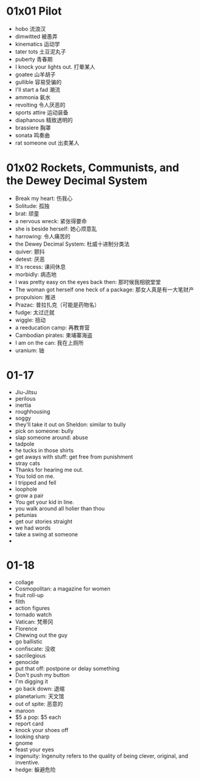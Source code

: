 # 01x01 Pilot
- hobo 流浪汉
- dimwitted 被愚弄
- kinematics 运动学
- tater tots 土豆泥丸子
- puberty 青春期
- I knock your lights out. 打晕某人
- goatee 山羊胡子
- gullible 容易受骗的
- I'll start a fad 潮流
- ammonia 氨水
- revolting 令人厌恶的
- sports attire 运动装备
- diaphanous 精致透明的
- brassiere 胸罩
- sonata 鸣奏曲
- rat someone out 出卖某人

 # 01x02 Rockets, Communists, and the Dewey Decimal System
 - Break my heart: 伤我心
 - Solitude: 孤独
 - brat: 顽童
 - a nervous wreck: 紧张得要命
 - she is beside herself: 她心烦意乱
 - harrowing: 令人痛苦的
 - the Dewey Decimal System: 杜威十进制分类法
 - quiver: 颤抖
 - detest: 厌恶
 - It's recess: 课间休息
 - morbidly: 病态地
 - I was pretty easy on the eyes back then: 那时候我相貌堂堂
 - The woman got herself one heck of a package: 那女人真是有一大笔财产
 - propulsion: 推进
 - Prazac: 普拉扎克（可能是药物名）
 - fudge: 太过迁就
 - wiggle: 扭动
 - a reeducation camp: 再教育营
 - Cambodian pirates: 柬埔寨海盗
 - I am on the can: 我在上厕所
 - uranium: 铀


# 01-17
- Jiu-Jitsu
- perilous
- inertia
- roughhousing
- soggy
- they'll take it out on Sheldon: similar to bully
- pick on someone: bully
- slap someone around: abuse
- tadpole
- he tucks in those shirts
- get aways with stuff: get free from punishment
- stray cats
- Thanks for hearing me out.
- You told on me.
- I tripped and fell
- loophole
- grow a pair
- You get your kid in line.
- you walk around all holier than thou
- petunias
- get our stories straight
- we had words
- take a swing at someone
- 

# 01-18
- collage
- Cosmopolitan: a magazine for women
- fruit roll-up
- filth
- action figures
- tornado watch
- Vatican: 梵蒂冈
- Florence
- Chewing out the guy
- go ballistic
- confiscate: 没收
- sacrilegious
- genocide
- put that off: postpone or delay something
- Don't push my button
- I'm digging it
- go back down: 退缩
- planetarium: 天文馆
- out of spite: 恶意的
- maroon
- $5 a pop: $5 each
- report card
- knock your shoes off
- looking sharp
- gnome
- feast your eyes
- ingenuity: Ingenuity refers to the quality of being clever, original, and inventive.
- hedge: 躲避危险

